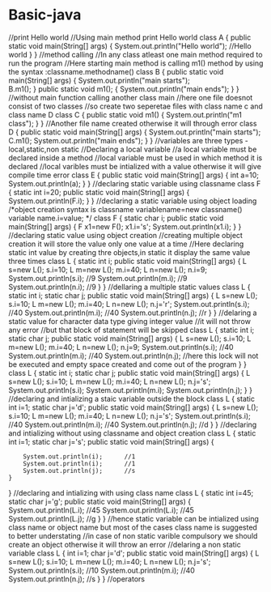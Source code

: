 # Basic-java
//print Hello world 
//Using main method print Hello world
class A
{
  public static void main(String[] args)
  {
  System.out.println("Hello world");  	//Hello world
  }
}
//method calling
//In any class atleast one main method required to run the program
//Here starting main method is calling m1() method by using the syntax :classname.methodname()
class B
{
 public static void main(String[] args)
  {
  System.out.println("main starts");		
  B.m1();
  }
 public static void m1();
 {
 System.out.println("main ends");
 }
}
//without main function calling another class main
//here one file doesnot consist of two classes
//so create two seperetae files with class name c and class name D
class C
{
  public static void m1()
  {
  System.out.println("m1 class");
  }
}
//Another file name created otherwise it will through error
class D
{
  public static void main(String[] args)
  {
  System.out.println("main starts");
  C.m1();
  System.out.println("main ends");
  }
}
//variables are three types -local,static,non static
//Declaring a local variable
//a local variable must be declared inside a method
//local variable must be used in which method it is declared
//local varibles must be intialized with a value otherwise it will give compile time error
class  E
{
	public static void main(String[] args) 
	{
		int a=10;
		System.out.println(a);
	}
}
//declaring static variable using classname
class F 
{
	static int i=20;
	public static void main(String[] args) 
	{
		System.out.println(F.i);
	}
}
//declaring a static variable using object loading
/*object creation syntax is
   classname variablename=new classname()
   variable name.i=value; */
class F 
{
	static char i;
	public static void main(String[] args) 
	{
		F x1=new F();
		x1.i='s';
		System.out.println(x1.i);
	}
}
//declaring static value using object creation
//creating multiple object creation it will store the value only one value at a time 
//Here declaring static int value by creating thre objects,in static it display the same value three times 
class L 
{
	static int i;
	public static void main(String[] args) 
	{
		L s=new L();
		s.i=10;
		L m=new L();
		m.i=40;
		L n=new L();
		n.i=9;
		System.out.println(s.i);  //9
		System.out.println(m.i);  //9
		System.out.println(n.i);  //9
	}
}
//dellaring a multiple static values 
class L 
{
	static int i;
	static char j;
	public static void main(String[] args) 
	{
		L s=new L();
		s.i=10;
		L m=new L();
		m.i=40;
		L n=new L();
		n.j='r';
		System.out.println(s.i);	//40
		System.out.println(m.i);	//40
		System.out.println(n.j);	//r
	}
}
//delaring a static value for character data type giving integer value
//it will not throw any error
//but that block of statement will be skipped
class L 
{
	static int i;
	static char j;
	public static void main(String[] args) 
	{
		L s=new L();
		s.i=10;
		L m=new L();
		m.i=40;
		L n=new L();
		n.j=9;
		System.out.println(s.i);	//40
		System.out.println(m.i);	//40
		System.out.println(n.j);	//here this lock will not be executed and empty space created and come out of the program
	}
}
class L 
{
	static int i;
	static char j;
	public static void main(String[] args) 
	{
		L s=new L();
		s.i=10;
		L m=new L();
		m.i=40;
		L n=new L();
		n.j='s';
		System.out.println(s.i);
		System.out.println(m.i);
		System.out.println(n.j);
	}
}
//declaring  and intializing a staic variable outside the block
class L 
{
	static int i=1;
	static char j='d';
	public static void main(String[] args) 
	{
		L s=new L();
		s.i=10;
		L m=new L();
		m.i=40;
		L n=new L();
		n.j='s';
		System.out.println(s.i);	//40
		System.out.println(m.i);	//40
		System.out.println(n.j);	//d
	}
}
//declaring and intializing without using classname and object creation
class L 
{
	static int i=1;
	static char j='s';
	public static void main(String[] args) 
	{
		
		System.out.println(i);		//1
		System.out.println(i);		//1
		System.out.println(j);		//s
	}
}
//declaring and intializing with using class name
class L 
{
	static int i=45;
	static char j='g';
	public static void main(String[] args) 
	{
		System.out.println(L.i);	//45
		System.out.println(L.i);	//45
		System.out.println(L.j);	//g
	}
}
//hence static variable can be intialized using class name or object name but most of the cases class name is suggested to better understating
//in case of non static varible compulsory we should create an object otherwise it will throw an error
//delaring a non static variable
class L 
{
	int i=1;
	char j='d';
	public static void main(String[] args) 
	{
		L s=new L();
		s.i=10;
		L m=new L();
		m.i=40;
		L n=new L();
		n.j='s';
		System.out.println(s.i);		//10
		System.out.println(m.i);		//40
		System.out.println(n.j);		//s
	}
}
//operators


